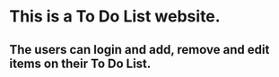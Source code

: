 # This is a To Do List website.

## The users can login and add, remove and edit items on their To Do List.
